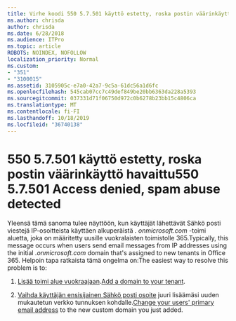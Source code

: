 ```yaml
---
title: Virhe koodi 550 5.7.501 käyttö estetty, roska postin väärinkäyttö havaittu
ms.author: chrisda
author: chrisda
ms.date: 6/28/2018
ms.audience: ITPro
ms.topic: article
ROBOTS: NOINDEX, NOFOLLOW
localization_priority: Normal
ms.custom:
- "351"
- "3100015"
ms.assetid: 3105905c-e7a0-42a7-9c5a-61dc56a1d6fc
ms.openlocfilehash: 545cab07cc7c49def849be20bb6363da228a5393
ms.sourcegitcommit: 037331d71f06750d972c0b6278b23bb15c4806ca
ms.translationtype: MT
ms.contentlocale: fi-FI
ms.lasthandoff: 10/18/2019
ms.locfileid: "36740138"
---
```

# <a name="550-57501-access-denied-spam-abuse-detected"></a><span data-ttu-id="01f52-102">550 5.7.501 käyttö estetty, roska postin väärinkäyttö havaittu</span><span class="sxs-lookup"><span data-stu-id="01f52-102">550 5.7.501 Access denied, spam abuse detected</span></span>

<span data-ttu-id="01f52-103">Yleensä tämä sanoma tulee näyttöön, kun käyttäjät lähettävät Sähkö posti viestejä IP-osoitteista käyttäen alkuperäistä *. onmicrosoft.com* -toimi aluetta, joka on määritetty uusille vuokralaisten toimistolle 365.</span><span class="sxs-lookup"><span data-stu-id="01f52-103">Typically, this message occurs when users send email messages from IP addresses using the initial *.onmicrosoft.com* domain that's assigned to new tenants in Office 365.</span></span> <span data-ttu-id="01f52-104">Helpoin tapa ratkaista tämä ongelma on:</span><span class="sxs-lookup"><span data-stu-id="01f52-104">The easiest way to resolve this problem is to:</span></span>

1. <span data-ttu-id="01f52-105">[Lisää toimi alue vuokraajaan](https://docs.microsoft.com//office365/admin/setup/add-domain).</span><span class="sxs-lookup"><span data-stu-id="01f52-105">[Add a domain to your tenant](https://docs.microsoft.com//office365/admin/setup/add-domain).</span></span>

2. <span data-ttu-id="01f52-106">[Vaihda käyttäjän ensisijainen Sähkö posti osoite](https://docs.microsoft.com//office365/admin/add-users/change-a-user-name-and-email-address) juuri lisäämäsi uuden mukautetun verkko tunnuksen kohdalle.</span><span class="sxs-lookup"><span data-stu-id="01f52-106">[Change your users' primary email address](https://docs.microsoft.com//office365/admin/add-users/change-a-user-name-and-email-address) to the new custom domain you just added.</span></span>
